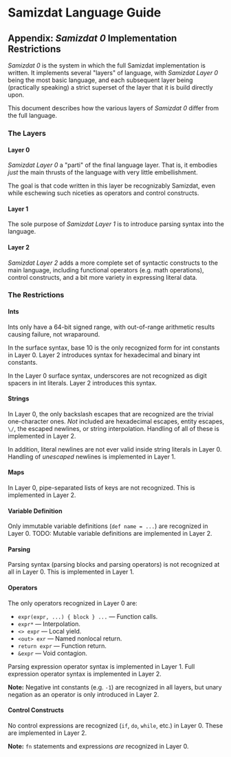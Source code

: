 Samizdat Language Guide
=======================

Appendix: *Samizdat 0* Implementation Restrictions
--------------------------------------------------

*Samizdat 0* is the system in which the full Samizdat implementation is
written. It implements several "layers" of language, with *Samizdat Layer 0*
being the most basic language, and each subsequent layer being (practically
speaking) a strict superset of the layer that it is build directly upon.

This document describes how the various layers of *Samizdat 0* differ
from the full language.

### The Layers

#### Layer 0

*Samizdat Layer 0* a "parti" of the final language layer. That is, it
embodies *just* the main thrusts of the language with very little
embellishment.

The goal is that code written in this layer be recognizably Samizdat,
even while eschewing such niceties as operators and control constructs.

#### Layer 1

The sole purpose of *Samizdat Layer 1* is to introduce parsing syntax
into the language.

#### Layer 2

*Samizdat Layer 2* adds a more complete set of syntactic constructs to
the main language, including functional operators (e.g. math operations),
control constructs, and a bit more variety in expressing literal data.

### The Restrictions

#### Ints

Ints only have a 64-bit signed range, with out-of-range arithmetic
results causing failure, not wraparound.

In the surface syntax, base 10 is the only recognized form for int
constants in Layer 0. Layer 2 introduces syntax for hexadecimal and
binary int constants.

In the Layer 0 surface syntax, underscores are not recognized as
digit spacers in int literals. Layer 2 introduces this syntax.

#### Strings

In Layer 0, the only backslash escapes that are recognized are the
trivial one-character ones. *Not* included are hexadecimal escapes,
entity escapes, `\/`, the escaped newlines, or string interpolation.
Handling of all of these is implemented in Layer 2.

In addition, literal newlines are not ever valid inside string literals in
Layer 0. Handling of *unescaped* newlines is implemented in Layer 1.

#### Maps

In Layer 0, pipe-separated lists of keys are not recognized. This is
implemented in Layer 2.

#### Variable Definition

Only immutable variable definitions (`def name = ...`) are recognized in
Layer 0. TODO: Mutable variable definitions are implemented in Layer 2.

#### Parsing

Parsing syntax (parsing blocks and parsing operators) is not recognized at
all in Layer 0. This is implemented in Layer 1.

#### Operators

The only operators recognized in Layer 0 are:

* `expr(expr, ...) { block } ...` &mdash; Function calls.
* `expr*` &mdash; Interpolation.
* `<> expr` &mdash; Local yield.
* `<out> exr` &mdash; Named nonlocal return.
* `return expr` &mdash; Function return.
* `&expr` &mdash; Void contagion.

Parsing expression operator syntax is implemented in Layer 1.
Full expression operator syntax is implemented in Layer 2.

**Note:** Negative int constants (e.g. `-1`) are recognized in all layers,
but unary negation as an operator is only introduced in Layer 2.

#### Control Constructs

No control expressions are recognized (`if`, `do`, `while`, etc.) in Layer 0.
These are implemented in Layer 2.

**Note:** `fn` statements and expressions *are* recognized in Layer 0.

